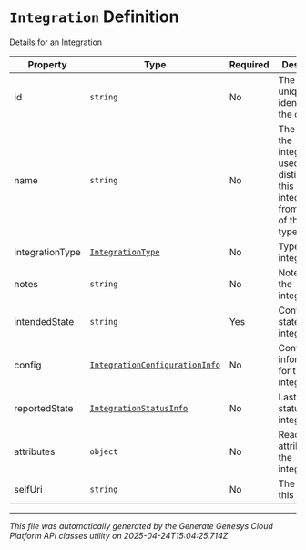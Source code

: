 # `Integration` Definition

Details for an Integration

| Property | Type | Required | Description |
|----------|------|----------|-------------|
| id | `string` | No | The globally unique identifier for the object. |
| name | `string` | No | The name of the integration, used to distinguish this integration from others of the same type. |
| integrationType | [`IntegrationType`](integrationtype-definition.md) | No | Type of the integration |
| notes | `string` | No | Notes about the integration. |
| intendedState | `string` | Yes | Configured state of the integration. |
| config | [`IntegrationConfigurationInfo`](integrationconfigurationinfo-definition.md) | No | Configuration information for the integration. |
| reportedState | [`IntegrationStatusInfo`](integrationstatusinfo-definition.md) | No | Last reported status of the integration. |
| attributes | `object` | No | Read-only attributes for the integration. |
| selfUri | `string` | No | The URI for this object |

---

*This file was automatically generated by the Generate Genesys Cloud Platform API classes utility on 2025-04-24T15:04:25.714Z*